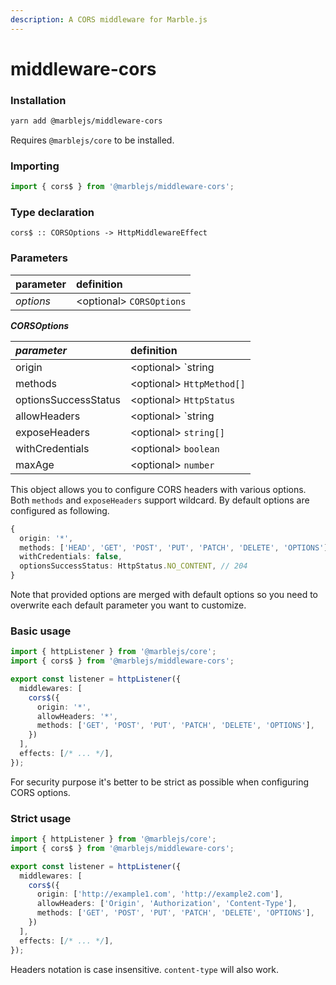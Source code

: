 ```yaml
---
description: A CORS middleware for Marble.js
---
```


# middleware-cors

### Installation

```bash
yarn add @marblejs/middleware-cors
```

Requires `@marblejs/core` to be installed.

### Importing

```typescript
import { cors$ } from '@marblejs/middleware-cors';
```

### Type declaration <a id="type-declaration"></a>

```text
cors$ :: CORSOptions -> HttpMiddlewareEffect
```

### Parameters

| parameter | definition |
| :--- | :--- |
| _options_ | &lt;optional&gt; `CORSOptions` |

_**CORSOptions**_

| _**parameter**_ | definition |
| :--- | :--- |
| origin | &lt;optional&gt; `string | string[] | RegExp` |
| methods | &lt;optional&gt; `HttpMethod[]` |
| optionsSuccessStatus | &lt;optional&gt; `HttpStatus` |
| allowHeaders | &lt;optional&gt; `string | string[]`  |
| exposeHeaders | &lt;optional&gt; `string[]` |
| withCredentials | &lt;optional&gt; `boolean` |
| maxAge | &lt;optional&gt; `number` |

This object allows you to configure CORS headers with various options. Both `methods` and `exposeHeaders` support wildcard. By default options are configured as following.

```typescript
{ 
  origin: '*',
  methods: ['HEAD', 'GET', 'POST', 'PUT', 'PATCH', 'DELETE', 'OPTIONS'],
  withCredentials: false,
  optionsSuccessStatus: HttpStatus.NO_CONTENT, // 204
}
```

Note that provided options are merged with default options so you need to overwrite each default parameter you want to customize.

### Basic usage

```typescript
import { httpListener } from '@marblejs/core';
import { cors$ } from '@marblejs/middleware-cors';

export const listener = httpListener({
  middlewares: [
    cors$({
      origin: '*',
      allowHeaders: '*',
      methods: ['GET', 'POST', 'PUT', 'PATCH', 'DELETE', 'OPTIONS'],
    })
  ],
  effects: [/* ... */],
});
```

For security purpose it's better to be strict as possible when configuring CORS options.

### Strict usage

```typescript
import { httpListener } from '@marblejs/core';
import { cors$ } from '@marblejs/middleware-cors';

export const listener = httpListener({
  middlewares: [
    cors$({
      origin: ['http://example1.com', 'http://example2.com'],
      allowHeaders: ['Origin', 'Authorization', 'Content-Type'],
      methods: ['GET', 'POST', 'PUT', 'PATCH', 'DELETE', 'OPTIONS'],
    })
  ],
  effects: [/* ... */],
});
```

Headers notation is case insensitive. `content-type` will also work.

